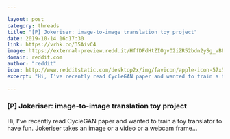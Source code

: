 ```yaml
---

layout: post
category: threads
title: "[P] Jokeriser: image-to-image translation toy project"
date: 2019-10-14 16:17:30
link: https://vrhk.co/35AivC4
image: https://external-preview.redd.it/HffDFdHtZIOgvO2iZR52bdn2ySg_vBFKAWDjsbZwYWY.jpg?width=420&height=219.895287958&auto=webp&s=d14bd19d3b748fb59ebcad045934d1ae0b899e3d
domain: reddit.com
author: "reddit"
icon: http://www.redditstatic.com/desktop2x/img/favicon/apple-icon-57x57.png
excerpt: "Hi, I've recently read CycleGAN paper and wanted to train a toy translator to have fun. Jokeriser takes an image or a video or a webcam frame..."

---
```


### [P] Jokeriser: image-to-image translation toy project

Hi, I've recently read CycleGAN paper and wanted to train a toy translator to have fun. Jokeriser takes an image or a video or a webcam frame...